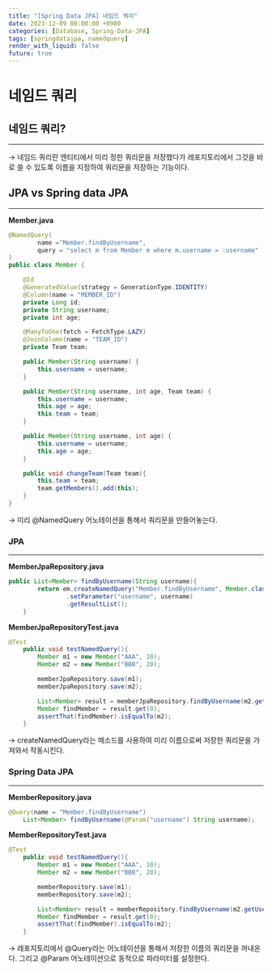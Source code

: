 ```yaml
---
title: "[Spring Data JPA] 네임드 쿼리"
date: 2023-12-09 00:00:00 +0900
categories: [Database, Spring-Data-JPA]
tags: [springdatajpa, namedquery]
render_with_liquid: false
future: true
---
```


# 네임드 쿼리

## 네임드 쿼리?

---

→ 네임드 쿼리란 엔티티에서 미리 정한 쿼리문을 저장했다가 레포지토리에서 그것을 바로 쓸 수 있도록 이름을 지정하여 쿼리문을 저장하는 기능이다.

## JPA vs Spring data JPA

---

**Member.java**

```java
@NamedQuery(
        name ="Member.findByUsername",
        query = "select m from Member m where m.username = :username"
)
public class Member {

    @Id
    @GeneratedValue(strategy = GenerationType.IDENTITY)
    @Column(name = "MEMBER_ID")
    private Long id;
    private String username;
    private int age;

    @ManyToOne(fetch = FetchType.LAZY)
    @JoinColumn(name = "TEAM_ID")
    private Team team;

    public Member(String username) {
        this.username = username;
    }

    public Member(String username, int age, Team team) {
        this.username = username;
        this.age = age;
        this.team = team;
    }

    public Member(String username, int age) {
        this.username = username;
        this.age = age;
    }

    public void changeTeam(Team team){
        this.team = team;
        team.getMembers().add(this);
    }
}
```

→ 미리 @NamedQuery 어노테이션을 통해서 쿼리문을 만들어놓는다.

### JPA

---

**MemberJpaRepository.java**

```java
public List<Member> findByUsername(String username){
        return em.createNamedQuery("Member.findByUsername", Member.class)
                .setParameter("username", username)
                .getResultList();
    }
```

**MemberJpaRepositoryTest.java**

```java
@Test
    public void testNamedQuery(){
        Member m1 = new Member("AAA", 10);
        Member m2 = new Member("BBB", 20);

        memberJpaRepository.save(m1);
        memberJpaRepository.save(m2);

        List<Member> result = memberJpaRepository.findByUsername(m2.getUsername());
        Member findMember = result.get(0);
        assertThat(findMember).isEqualTo(m2);
    }
```

→ createNamedQuery라는 메소드를 사용하여 미리 이름으로써 저장한 쿼리문을 가져와서 작동시킨다.

### Spring Data JPA

---

**MemberRepository.java**

```java
@Query(name = "Member.findByUsername")
    List<Member> findByUsername(@Param("username") String username);
```

**MemberRepositoryTest.java**

```java
@Test
    public void testNamedQuery(){
        Member m1 = new Member("AAA", 10);
        Member m2 = new Member("BBB", 20);

        memberRepository.save(m1);
        memberRepository.save(m2);

        List<Member> result = memberRepository.findByUsername(m2.getUsername());
        Member findMember = result.get(0);
        assertThat(findMember).isEqualTo(m2);
    }
```

→ 레포지토리에서 @Query라는 어노테이션을 통해서 저장한 이름의 쿼리문을 꺼내온다. 그리고 @Param 어노테이션으로 동적으로 파라미터를 설정한다.
